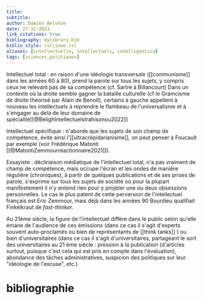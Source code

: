 ```yaml
---
title: 
subtitle:
author: Damien Belvèze
date: 27-11-2021
link_citations: true
bibliography: mylibrary.bib
biblio_style: csl\ieee.csl
aliases: [intellectuelle, intellectuels, intelligentsia]
tags: [sciences_politiques]
---
```


Intellectuel total : en raison d'une idéologie transversale ([[communisme]] dans les années 60 à 80), prend la parole sur tous les sujets, y compris ceux ne relevant pas de sa compétence (cf. Sartre à Billancourt)
Dans un contexte où la droite semble gagner la bataille culturelle (cf le Gramcisme de droite théorisé par Alain de Benoît), certains à gauche appellent  à nouveau les intellectuels à reprendre le flambeau de l'universalisme et à s'engager au delà de leur domaine de spécialité[[@BelighIntellectuelstrahisonou2022]]


Intellectuel spécifique : n'aborde que les sujets de son champ de compétence, évite ainsi l'[[ultracrépidarianisme]], on peut penser à Foucault par exemple (voir Frédérique Matonti [[@MatontiZemmourreactionnaire2021]]).

Essayiste : déclinaison médiatique de l'intellectuel total, n'a pas vraiment de champ de compétence, mais occupe l'écran et les ondes de manière régulière (chroniques), à partir de quelques publications et de ses prises de parole, s'exprime sur tous les sujets de société où pour la plupart manifestement il n'y entend rien pour y projeter une ou deux obsessions personnelles. Le cas le plus patent de cette perversion de l'intellectuel français est Eric Zemmour, mais déjà dans les années 90 Bourdieu qualifiait Finkelkraut de *fast-thinker*.

Au 21ème siècle, la figure de l'intellectuel diffère dans le public selon qu'elle émane de l'audience de ces émissions (dans ce cas il s'agit d'experts souvent auto-proclamés ou bien de représentants de [[think tanks]] ) ou bien d'universitaires (dans ce cas il s'agit d'universitaires, partageant le sort des universitaires au 21 ème siècle : pression à la publication (d'articles surtout, puisque c'est cela qui est pris en compte dans l'évaluation), abondance des tâches administratives, suspicion des politiques sur leur "idéologie de l'excuse", etc.)





# bibliographie

